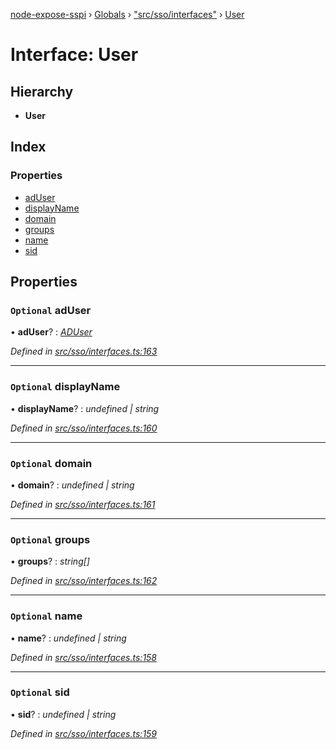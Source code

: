 [node-expose-sspi](../README.md) › [Globals](../globals.md) › ["src/sso/interfaces"](../modules/_src_sso_interfaces_.md) › [User](_src_sso_interfaces_.user.md)

# Interface: User

## Hierarchy

* **User**

## Index

### Properties

* [adUser](_src_sso_interfaces_.user.md#optional-aduser)
* [displayName](_src_sso_interfaces_.user.md#optional-displayname)
* [domain](_src_sso_interfaces_.user.md#optional-domain)
* [groups](_src_sso_interfaces_.user.md#optional-groups)
* [name](_src_sso_interfaces_.user.md#optional-name)
* [sid](_src_sso_interfaces_.user.md#optional-sid)

## Properties

### `Optional` adUser

• **adUser**? : *[ADUser](_src_sso_interfaces_.aduser.md)*

*Defined in [src/sso/interfaces.ts:163](https://github.com/jlguenego/node-expose-sspi/blob/927f02c/src/sso/interfaces.ts#L163)*

___

### `Optional` displayName

• **displayName**? : *undefined | string*

*Defined in [src/sso/interfaces.ts:160](https://github.com/jlguenego/node-expose-sspi/blob/927f02c/src/sso/interfaces.ts#L160)*

___

### `Optional` domain

• **domain**? : *undefined | string*

*Defined in [src/sso/interfaces.ts:161](https://github.com/jlguenego/node-expose-sspi/blob/927f02c/src/sso/interfaces.ts#L161)*

___

### `Optional` groups

• **groups**? : *string[]*

*Defined in [src/sso/interfaces.ts:162](https://github.com/jlguenego/node-expose-sspi/blob/927f02c/src/sso/interfaces.ts#L162)*

___

### `Optional` name

• **name**? : *undefined | string*

*Defined in [src/sso/interfaces.ts:158](https://github.com/jlguenego/node-expose-sspi/blob/927f02c/src/sso/interfaces.ts#L158)*

___

### `Optional` sid

• **sid**? : *undefined | string*

*Defined in [src/sso/interfaces.ts:159](https://github.com/jlguenego/node-expose-sspi/blob/927f02c/src/sso/interfaces.ts#L159)*
